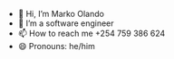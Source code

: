 - 👋 Hi, I’m Marko Olando
- 👀 I’m a software engineer
- 📫 How to reach me +254 759 386 624
- 😄 Pronouns: he/him

<!---
mark61-done/mark61-done is a ✨ special ✨ repository because its `README.md` (this file) appears on your GitHub profile.
You can click the Preview link to take a look at your changes.
--->
